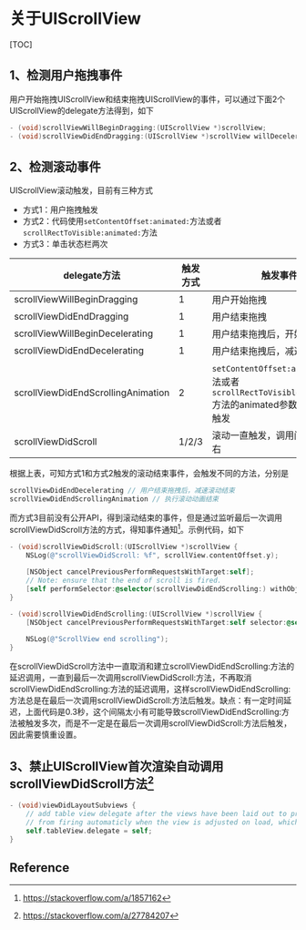 # 关于UIScrollView

[TOC]

## 1、检测用户拖拽事件

​      用户开始拖拽UIScrollView和结束拖拽UIScrollView的事件，可以通过下面2个UIScrollView的delegate方法得到，如下

```objective-c
- (void)scrollViewWillBeginDragging:(UIScrollView *)scrollView;
- (void)scrollViewDidEndDragging:(UIScrollView *)scrollView willDecelerate:(BOOL)decelerate;
```



## 2、检测滚动事件



UIScrollView滚动触发，目前有三种方式

* 方式1：用户拖拽触发
* 方式2：代码使用`setContentOffset:animated:`方法或者`scrollRectToVisible:animated:`方法
* 方式3：单击状态栏两次



| delegate方法                       | 触发方式 | 触发事件                                                     |
| ---------------------------------- | -------- | ------------------------------------------------------------ |
| scrollViewWillBeginDragging        | 1        | 用户开始拖拽                                                 |
| scrollViewDidEndDragging           | 1        | 用户结束拖拽                                                 |
| scrollViewWillBeginDecelerating    | 1        | 用户结束拖拽后，开始减速滚动                                 |
| scrollViewDidEndDecelerating       | 1        | 用户结束拖拽后，减速滚动结束                                 |
| scrollViewDidEndScrollingAnimation | 2        | `setContentOffset:animated:`方法或者`scrollRectToVisible:animated:`方法的animated参数为YES，才触发 |
| scrollViewDidScroll                | 1/2/3    | 滚动一直触发，调用间隔0.2s左右                               |



根据上表，可知方式1和方式2触发的滚动结束事件，会触发不同的方法，分别是

```objective-c
scrollViewDidEndDecelerating // 用户结束拖拽后，减速滚动结束
scrollViewDidEndScrollingAnimation // 执行滚动动画结束
```



而方式3目前没有公开API，得到滚动结束的事件，但是通过监听最后一次调用scrollViewDidScroll方法的方式，得知事件通知[^1]。示例代码，如下

```objective-c
- (void)scrollViewDidScroll:(UIScrollView *)scrollView {
    NSLog(@"scrollViewDidScroll: %f", scrollView.contentOffset.y);
    
    [NSObject cancelPreviousPerformRequestsWithTarget:self];
    // Note: ensure that the end of scroll is fired.
    [self performSelector:@selector(scrollViewDidEndScrolling:) withObject:_tableView afterDelay:0.3];
}

- (void)scrollViewDidEndScrolling:(UIScrollView *)scrollView {
    [NSObject cancelPreviousPerformRequestsWithTarget:self selector:@selector(scrollViewDidEndScrollingAnimation:) object:_tableView];
    
    NSLog(@"ScrollView end scrolling");
}
```

​      在scrollViewDidScroll方法中一直取消和建立scrollViewDidEndScrolling:方法的延迟调用，一直到最后一次调用scrollViewDidScroll:方法，不再取消scrollViewDidEndScrolling:方法的延迟调用，这样scrollViewDidEndScrolling:方法总是在最后一次调用scrollViewDidScroll:方法后触发。缺点：有一定时间延迟，上面代码是0.3秒，这个间隔太小有可能导致scrollViewDidEndScrolling:方法被触发多次，而是不一定是在最后一次调用scrollViewDidScroll:方法后触发，因此需要慎重设置。





## 3、禁止UIScrollView首次渲染自动调用scrollViewDidScroll方法[^2]



```objective-c
- (void)viewDidLayoutSubviews {
    // add table view delegate after the views have been laid out to prevent scrollViewDidScroll
    // from firing automaticly when the view is adjusted on load, which makes the tab bar disappear 
    self.tableView.delegate = self;
} 
```



## Reference

[^1]:https://stackoverflow.com/a/1857162
[^2]:https://stackoverflow.com/a/27784207



